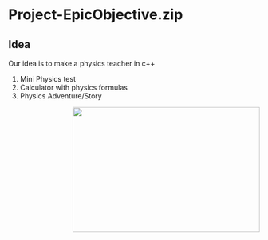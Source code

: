 # Project-EpicObjective.zip

## Idea
Our idea is to make a physics teacher in c++
1. Mini Physics test
2. Calculator with physics formulas
3. Physics Adventure/Story

<img align="right" height="250" width="375" alt="" src="https://cdn.discordapp.com/attachments/908307208977141818/913140050777210960/Untitled7_20211120144514-removebg-preview.png" />
